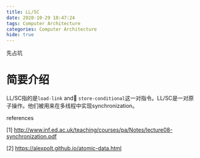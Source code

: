 ```yaml
---
title: LL/SC
date: 2020-10-29 18:47:24
tags: Computer Architecture
categories: Computer Architecture
hide: true
---
```


先占坑

<!--more-->



# 简要介绍

LL/SC指的是`load-link` and `store-conditional`这一对指令。LL/SC是一对原子操作。他们被用来在多线程中实现synchronization。







references

[1] http://www.inf.ed.ac.uk/teaching/courses/pa/Notes/lecture08-synchronization.pdf

[2] https://alexpolt.github.io/atomic-data.html